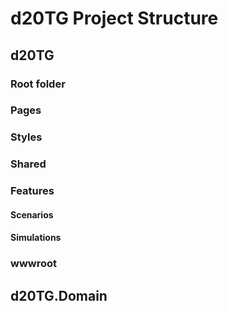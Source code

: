 # d20TG Project Structure

## d20TG

### Root folder

### Pages

### Styles

### Shared

### Features

#### Scenarios

#### Simulations

### wwwroot

## d20TG.Domain